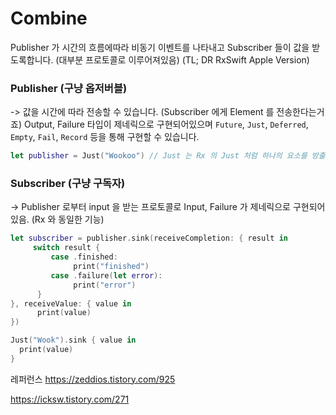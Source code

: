 
# Combine

Publisher 가 시간의 흐름에따라 비동기 이벤트를 나타내고 Subscriber 들이 값을 받도록합니다. (대부분 프로토콜로 이루어져있음)
(TL; DR RxSwift Apple Version)


### Publisher (구냥 옵저버블)
-> 값을 시간에 따라 전송할 수 있습니다. (Subscriber 에게 Element 를 전송한다는거죠) Output, Failure 타입이 제네릭으로 구현되어있으며 `Future`, `Just`, `Deferred`, `Empty`, `Fail`, `Record` 
등을 통해 구현할 수 있습니다.

```swift
let publisher = Just("Wookoo") // Just 는 Rx 의 Just 처럼 하나의 요소를 방출하는 옵저버블(여기선 퍼블리셔) 를 만드는 타입인가봄.
```

### Subscriber (구냥 구독자)
->  Publisher 로부터 input 을 받는 프로토콜로 Input, Failure 가 제네릭으로 구현되어있음. (Rx 와 동일한 기능)


```swift
let subscriber = publisher.sink(receiveCompletion: { result in
     switch result {
         case .finished:
              print("finished")
         case .failure(let error):
              print("error")
      }
}, receiveValue: { value in
      print(value)
})

Just("Wook").sink { value in
  print(value)
}
```


레퍼런스
https://zeddios.tistory.com/925

https://icksw.tistory.com/271

